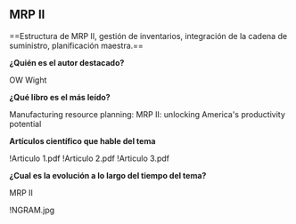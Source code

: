 ## MRP II

==Estructura de MRP II, gestión de inventarios,
integración de la cadena de suministro,
planificación maestra.==

**¿Quién es el autor destacado?**

OW Wight

**¿Qué libro es el más leído?**

Manufacturing resource planning: MRP II: unlocking America's productivity potential

**Artículos científico que hable del tema**

!Articulo 1.pdf
!Articulo 2.pdf
!Articulo 3.pdf

**¿Cual es la evolución a lo largo del tiempo del tema?**

MRP II

!NGRAM.jpg

